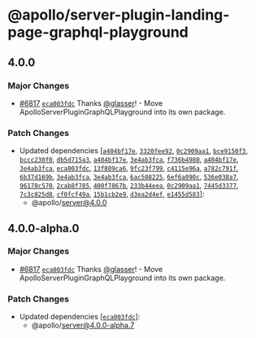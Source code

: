 # @apollo/server-plugin-landing-page-graphql-playground

## 4.0.0

### Major Changes

- [#6817](https://github.com/apollographql/apollo-server/pull/6817) [`eca003fdc`](https://github.com/apollographql/apollo-server/commit/eca003fdc75bdb63153e68119b9891d2bffc6545) Thanks [@glasser](https://github.com/glasser)! - Move ApolloServerPluginGraphQLPlayground into its own package.

### Patch Changes

- Updated dependencies [[`a404bf17e`](https://github.com/apollographql/apollo-server/commit/a404bf17e86d6f53588b2796c9190ad98779a6f9), [`3320fee92`](https://github.com/apollographql/apollo-server/commit/3320fee922ffa50080aa63597c84844516583860), [`0c2909aa1`](https://github.com/apollographql/apollo-server/commit/0c2909aa1593a9b0abf299b071629a4ab23dc71b), [`bce9150f3`](https://github.com/apollographql/apollo-server/commit/bce9150f31d6fd58b7a6622611ec7b35b3564aa6), [`bccc230f0`](https://github.com/apollographql/apollo-server/commit/bccc230f05761c15098df9a5e9f57f0c65cf4fa6), [`db5d715a3`](https://github.com/apollographql/apollo-server/commit/db5d715a38fc4b24e45a045440b593018a5d170e), [`a404bf17e`](https://github.com/apollographql/apollo-server/commit/a404bf17e86d6f53588b2796c9190ad98779a6f9), [`3e4ab3fca`](https://github.com/apollographql/apollo-server/commit/3e4ab3fcafb72027bf3c6359884808ba11381315), [`f736b4980`](https://github.com/apollographql/apollo-server/commit/f736b4980b39f3b563939b100eff85e073189cb1), [`a404bf17e`](https://github.com/apollographql/apollo-server/commit/a404bf17e86d6f53588b2796c9190ad98779a6f9), [`3e4ab3fca`](https://github.com/apollographql/apollo-server/commit/3e4ab3fcafb72027bf3c6359884808ba11381315), [`eca003fdc`](https://github.com/apollographql/apollo-server/commit/eca003fdc75bdb63153e68119b9891d2bffc6545), [`13f809ca6`](https://github.com/apollographql/apollo-server/commit/13f809ca6c5e1f0be9d05823f1194a8743321a79), [`9fc23f799`](https://github.com/apollographql/apollo-server/commit/9fc23f7995205e8239890197dbeaabc5db6fb073), [`c4115e96a`](https://github.com/apollographql/apollo-server/commit/c4115e96ac75e04cffe1c3353fc03ea65dcab909), [`a782c791f`](https://github.com/apollographql/apollo-server/commit/a782c791f4f616e36a0036dcabb4d928a7c3f871), [`6b37d169b`](https://github.com/apollographql/apollo-server/commit/6b37d169bc7163d49efdff37f5a3a5c3404806ff), [`3e4ab3fca`](https://github.com/apollographql/apollo-server/commit/3e4ab3fcafb72027bf3c6359884808ba11381315), [`3e4ab3fca`](https://github.com/apollographql/apollo-server/commit/3e4ab3fcafb72027bf3c6359884808ba11381315), [`6ac508225`](https://github.com/apollographql/apollo-server/commit/6ac5082252fbb79b11a04d84ba3bdb61f93574f4), [`6ef6a090c`](https://github.com/apollographql/apollo-server/commit/6ef6a090cff26f5d98e9965cd839307931e12516), [`536e038a7`](https://github.com/apollographql/apollo-server/commit/536e038a744738f740072781f32e83a360ec0744), [`96178c570`](https://github.com/apollographql/apollo-server/commit/96178c57070af574fbcff7f51b73924c576725db), [`2cab8f785`](https://github.com/apollographql/apollo-server/commit/2cab8f78580f6dacc64a497d06397b5b3cce89f6), [`400f7867b`](https://github.com/apollographql/apollo-server/commit/400f7867b521359fd7213547c88fcf3fc8fbe94c), [`233b44eea`](https://github.com/apollographql/apollo-server/commit/233b44eea5031364d88df38afede0b8771c27661), [`0c2909aa1`](https://github.com/apollographql/apollo-server/commit/0c2909aa1593a9b0abf299b071629a4ab23dc71b), [`7445d3377`](https://github.com/apollographql/apollo-server/commit/7445d3377d16cdc65506131572c0a616d3a6324c), [`7c3c825d8`](https://github.com/apollographql/apollo-server/commit/7c3c825d834ddad778de8b6d4254e56613fe8534), [`cf0fcf49a`](https://github.com/apollographql/apollo-server/commit/cf0fcf49afa9b8ee12840f5ac4bf1be6320cb7e1), [`15b1cb2e9`](https://github.com/apollographql/apollo-server/commit/15b1cb2e96d9ede9007d22f33b2f5a745f071dba), [`d3ea2d4ef`](https://github.com/apollographql/apollo-server/commit/d3ea2d4ef137519d073185dea778e39e89a301c2), [`e1455d583`](https://github.com/apollographql/apollo-server/commit/e1455d58366517b633cc4412e3c2f9e80d7a4f22)]:
  - @apollo/server@4.0.0

## 4.0.0-alpha.0

### Major Changes

- [#6817](https://github.com/apollographql/apollo-server/pull/6817) [`eca003fdc`](https://github.com/apollographql/apollo-server/commit/eca003fdc75bdb63153e68119b9891d2bffc6545) Thanks [@glasser](https://github.com/glasser)! - Move ApolloServerPluginGraphQLPlayground into its own package.

### Patch Changes

- Updated dependencies [[`eca003fdc`](https://github.com/apollographql/apollo-server/commit/eca003fdc75bdb63153e68119b9891d2bffc6545)]:
  - @apollo/server@4.0.0-alpha.7
